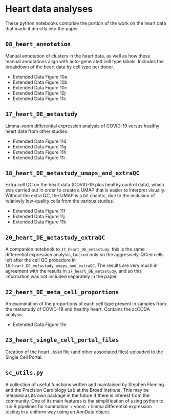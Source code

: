 # Heart data analyses

These python notebooks comprise the portion of the work on the heart data that 
made it directly into the paper.

## `08_heart_annotation`
Manual annotation of clusters in the heart data, as well as how these manual 
annotations align with auto-generated cell type labels.  Includes the breakdown 
of the heart data by cell type per donor.

- Extended Data Figure 10a
- Extended Data Figure 10b
- Extended Data Figure 10c
- Extended Data Figure 10j
- Extended Data Figure 11c

## `17_heart_DE_metastudy`
Limma-voom differential expression analysis of COVID-19 versus healthy heart 
data from other studies.

- Extended Data Figure 11d
- Extended Data Figure 11g
- Extended Data Figure 11h
- Extended Data Figure 11i

## `18_heart_DE_metastudy_umaps_and_extraQC`
Extra cell QC on the heart data (COVID-19 plus healthy control data), which was 
carried out in order to create a UMAP that is easier to interpret visually.  
Without the extra QC, the UMAP is a bit chaotic, due to the inclusion of 
relatively low-quality cells from the various studies.

- Extended Data Figure 11f
- Extended Data Figure 11j
- Extended Data Figure 11k

## `20_heart_DE_metastudy_extraQC`
A companion notebook to `17_heart_DE_metastudy`: this is the same differential 
expression analysis, but run only on the aggresively-QCed cells left after the 
cell QC procedure in `18_heart_DE_metastudy_umaps_and_extraQC`.  The results 
are very much in agreement with the results in `17_heart_DE_metastudy`, and so 
this information was not included separately in the paper.

## `22_heart_DE_meta_cell_proportions`
An examination of the proportions of each cell type present in samples from the 
metastudy of COVID-19 and healthy heart.  Contains the scCODA analysis.

- Extended Data Figure 11e

## `23_heart_single_cell_portal_files`
Creation of the heart `.h5ad` file (and other associated files) uploaded to the 
Single Cell Portal.

## `sc_utils.py`
A collection of useful functions written and maintained by Stephen Fleming and 
the Precision Cardiology Lab at the Broad Institute.  This may be released as 
its own package in the future if there is interest from the community.  One of 
its main features is the simplification of using python to run R pipelines for 
summation + voom + limma differential expression testing in a uniform way using 
an AnnData object.
